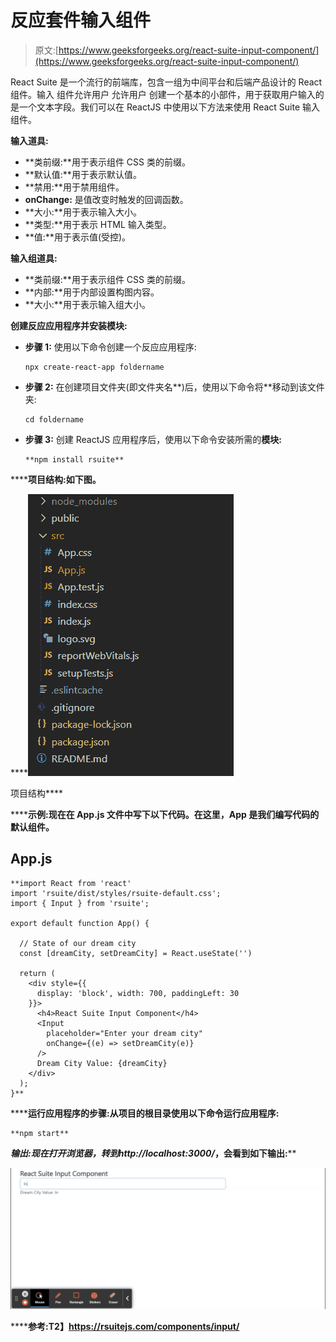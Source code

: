 # 反应套件输入组件

> 原文:[https://www.geeksforgeeks.org/react-suite-input-component/](https://www.geeksforgeeks.org/react-suite-input-component/)

React Suite 是一个流行的前端库，包含一组为中间平台和后端产品设计的 React 组件。输入  组件允许用户 允许用户 创建一个基本的小部件，用于获取用户输入的是一个文本字段。我们可以在 ReactJS 中使用以下方法来使用 React Suite 输入组件。

**输入道具:**

*   **类前缀:**用于表示组件 CSS 类的前缀。
*   **默认值:**用于表示默认值。
*   **禁用:**用于禁用组件。
*   **onChange:** 是值改变时触发的回调函数。
*   **大小:**用于表示输入大小。
*   **类型:**用于表示 HTML 输入类型。
*   **值:**用于表示值(受控)。

**输入组道具:**

*   **类前缀:**用于表示组件 CSS 类的前缀。
*   **内部:**用于内部设置构图内容。
*   **大小:**用于表示输入组大小。

**创建反应应用程序并安装模块:**

*   **步骤 1:** 使用以下命令创建一个反应应用程序:

    ```
    npx create-react-app foldername
    ```

*   **步骤 2:** 在创建项目文件夹(即文件夹名**)后，使用以下命令将**移动到该文件夹:

    ```
    cd foldername
    ```

*   **步骤 3:** 创建 ReactJS 应用程序后，使用以下命令安装所需的****模块:****

    ```
    **npm install rsuite**
    ```

******项目结构:**如下图。****

****![](img/f04ae0d8b722a9fff0bd9bd138b29c23.png)

项目结构**** 

******示例:**现在在 **App.js** 文件中写下以下代码。在这里，App 是我们编写代码的默认组件。****

## ****App.js****

```
**import React from 'react'
import 'rsuite/dist/styles/rsuite-default.css';
import { Input } from 'rsuite';

export default function App() {

  // State of our dream city
  const [dreamCity, setDreamCity] = React.useState('')

  return (
    <div style={{
      display: 'block', width: 700, paddingLeft: 30
    }}>
      <h4>React Suite Input Component</h4>
      <Input
        placeholder="Enter your dream city"
        onChange={(e) => setDreamCity(e)}
      />
      Dream City Value: {dreamCity}
    </div>
  );
}**
```

******运行应用程序的步骤:**从项目的根目录使用以下命令运行应用程序:****

```
**npm start**
```

******输出:**现在打开浏览器，转到***http://localhost:3000/***，会看到如下输出:****

****![](img/433bf731737a79958c57f00ebae26e66.png)****

******参考:**T2】https://rsuitejs.com/components/input/****